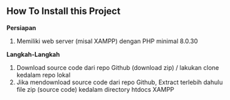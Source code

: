 ## How To Install this Project
<b>Persiapan</b>
1. Memiliki web server (misal XAMPP) dengan PHP minimal 8.0.30

<b>Langkah-Langkah</b>
1. Download source code dari repo Github (download zip) / lakukan clone kedalam repo lokal
2. Jika mendownload source code dari repo Github, Extract terlebih dahulu file zip (source code) kedalam directory htdocs XAMPP